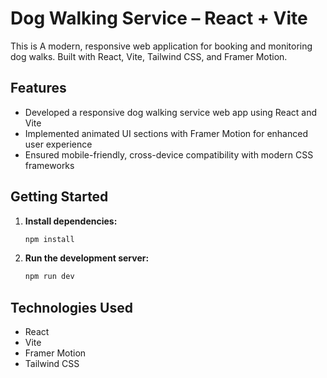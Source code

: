 # Dog Walking Service – React + Vite

This is A modern, responsive web application for booking and monitoring dog walks.
Built with React, Vite, Tailwind CSS, and Framer Motion.

## Features

- Developed a responsive dog walking service web app using React and Vite
- Implemented animated UI sections with Framer Motion for enhanced user experience
- Ensured mobile-friendly, cross-device compatibility with modern CSS frameworks


## Getting Started

1. **Install dependencies:**
   ```bash
   npm install
   ```
2. **Run the development server:**
   ```bash
   npm run dev
   ```


## Technologies Used

- React
- Vite
- Framer Motion
- Tailwind CSS





